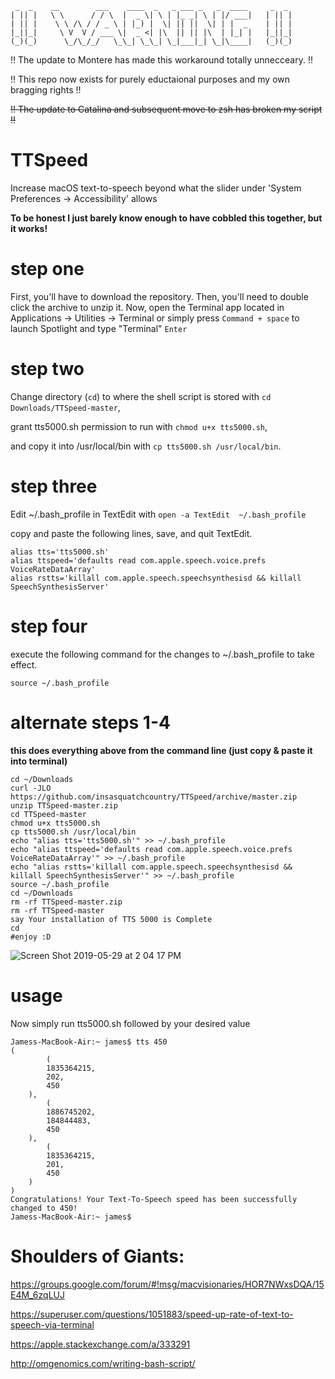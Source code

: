 ```
 _  _    __        ___    ____  _   _ ___ _   _  ____     _  _ 
| || |   \ \      / / \  |  _ \| \ | |_ _| \ | |/ ___|   | || |
| || |    \ \ /\ / / _ \ | |_) |  \| || ||  \| | |  _    | || |
|_||_|     \ V  V / ___ \|  _ <| |\  || || |\  | |_| |   |_||_|
(_)(_)      \_/\_/_/   \_\_| \_\_| \_|___|_| \_|\____|   (_)(_)
```

!! The update to Montere has made this workaround totally unnecceary. !!

!! This repo now exists for purely eductaional purposes and my own bragging rights !!

<del>!! The update to Catalina and subsequent move to zsh has broken my script !!</del>

# TTSpeed
Increase macOS text-to-speech beyond what the slider under 'System Preferences -> Accessibility' allows

**To be honest I just barely know enough to have cobbled this together, but it works!**

# step one

First, you'll have to download the repository. Then, you'll need to double click the archive to unzip it. Now, open the Terminal app located in Applications -> Utilities -> Terminal or simply press `Command + space` to launch Spotlight and type "Terminal" `Enter`

# step two

Change directory (`cd`) to where the shell script is stored with `cd Downloads/TTSpeed-master`,

grant tts5000.sh permission to run with `chmod u+x tts5000.sh`,

and copy it into /usr/local/bin with `cp tts5000.sh /usr/local/bin`.

# step three

Edit ~/.bash_profile in TextEdit with `open -a TextEdit  ~/.bash_profile`

copy and paste the following lines, save, and quit TextEdit.

    alias tts='tts5000.sh'
    alias ttspeed='defaults read com.apple.speech.voice.prefs VoiceRateDataArray'
    alias rstts='killall com.apple.speech.speechsynthesisd && killall SpeechSynthesisServer'

# step four

execute the following command for the changes to ~/.bash_profile to take effect.

    source ~/.bash_profile
    
# alternate steps 1-4 
**this does everything above from the command line (just copy & paste it into terminal)**

    cd ~/Downloads
    curl -JLO https://github.com/insasquatchcountry/TTSpeed/archive/master.zip
    unzip TTSpeed-master.zip
    cd TTSpeed-master
    chmod u+x tts5000.sh
    cp tts5000.sh /usr/local/bin
    echo "alias tts='tts5000.sh'" >> ~/.bash_profile
    echo "alias ttspeed='defaults read com.apple.speech.voice.prefs VoiceRateDataArray'" >> ~/.bash_profile
    echo "alias rstts='killall com.apple.speech.speechsynthesisd && killall SpeechSynthesisServer'" >> ~/.bash_profile
    source ~/.bash_profile
    cd ~/Downloads
    rm -rf TTSpeed-master.zip
    rm -rf TTSpeed-master
    say Your installation of TTS 5000 is Complete
    cd
    #enjoy :D

![Screen Shot 2019-05-29 at 2 04 17 PM](https://user-images.githubusercontent.com/8946291/58591401-0cae7b00-821b-11e9-976f-02d05355e5cf.png)

# usage

Now simply run tts5000.sh followed by your desired value

    Jamess-MacBook-Air:~ james$ tts 450
    (
            (
            1835364215,
            202,
            450
        ),
            (
            1886745202,
            184844483,
            450
        ),
            (
            1835364215,
            201,
            450
        )
    )
    Congratulations! Your Text-To-Speech speed has been successfully changed to 450!
    Jamess-MacBook-Air:~ james$ 
    
    
# Shoulders of Giants:

https://groups.google.com/forum/#!msg/macvisionaries/HOR7NWxsDQA/15E4M_6zqLUJ

https://superuser.com/questions/1051883/speed-up-rate-of-text-to-speech-via-terminal

https://apple.stackexchange.com/a/333291

http://omgenomics.com/writing-bash-script/
